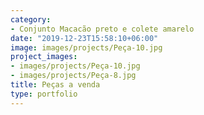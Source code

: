 ```yaml
---
category:
- Conjunto Macacão preto e colete amarelo
date: "2019-12-23T15:58:10+06:00"
image: images/projects/Peça-10.jpg
project_images:
- images/projects/Peça-10.jpg
- images/projects/Peça-8.jpg
title: Peças a venda
type: portfolio
---
```


